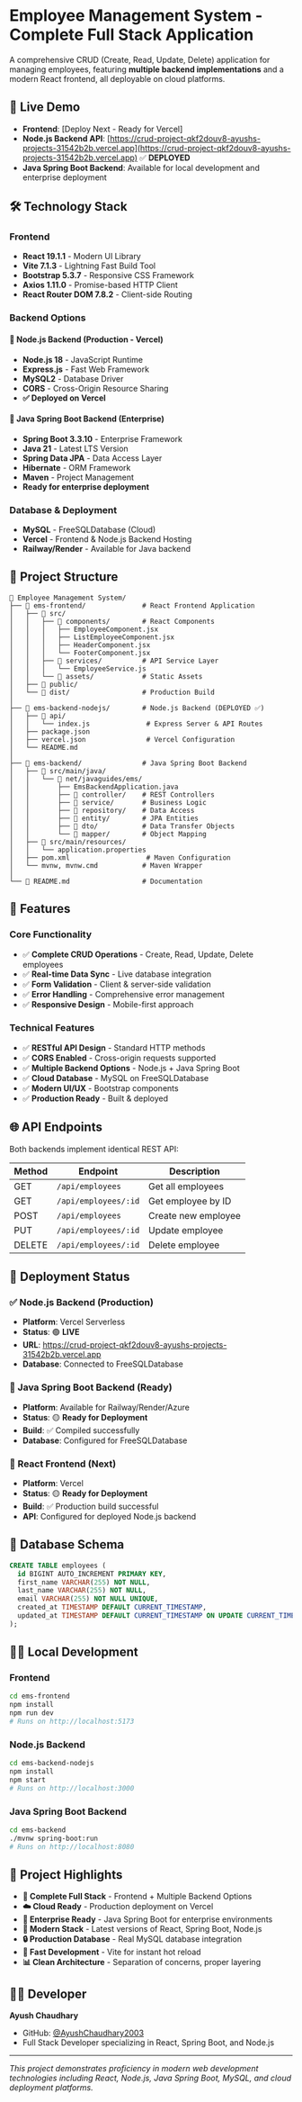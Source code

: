 # Employee Management System - Complete Full Stack Application

A comprehensive CRUD (Create, Read, Update, Delete) application for managing employees, featuring **multiple backend implementations** and a modern React frontend, all deployable on cloud platforms.

## 🚀 Live Demo

- **Frontend**: [Deploy Next - Ready for Vercel]
- **Node.js Backend API**: [https://crud-project-qkf2douv8-ayushs-projects-31542b2b.vercel.app](https://crud-project-qkf2douv8-ayushs-projects-31542b2b.vercel.app) ✅ **DEPLOYED**
- **Java Spring Boot Backend**: Available for local development and enterprise deployment

## 🛠️ Technology Stack

### Frontend
- **React 19.1.1** - Modern UI Library
- **Vite 7.1.3** - Lightning Fast Build Tool
- **Bootstrap 5.3.7** - Responsive CSS Framework
- **Axios 1.11.0** - Promise-based HTTP Client
- **React Router DOM 7.8.2** - Client-side Routing

### Backend Options

#### 🔵 Node.js Backend (Production - Vercel)
- **Node.js 18** - JavaScript Runtime
- **Express.js** - Fast Web Framework
- **MySQL2** - Database Driver
- **CORS** - Cross-Origin Resource Sharing
- **✅ Deployed on Vercel**

#### 🔴 Java Spring Boot Backend (Enterprise)
- **Spring Boot 3.3.10** - Enterprise Framework
- **Java 21** - Latest LTS Version
- **Spring Data JPA** - Data Access Layer
- **Hibernate** - ORM Framework
- **Maven** - Project Management
- **Ready for enterprise deployment**

### Database & Deployment
- **MySQL** - FreeSQLDatabase (Cloud)
- **Vercel** - Frontend & Node.js Backend Hosting
- **Railway/Render** - Available for Java backend

## 📁 Project Structure

```
📁 Employee Management System/
├── 📁 ems-frontend/              # React Frontend Application
│   ├── 📁 src/
│   │   ├── 📁 components/        # React Components
│   │   │   ├── EmployeeComponent.jsx
│   │   │   ├── ListEmployeeComponent.jsx
│   │   │   ├── HeaderComponent.jsx
│   │   │   └── FooterComponent.jsx
│   │   ├── 📁 services/          # API Service Layer
│   │   │   └── EmployeeService.js
│   │   └── 📁 assets/            # Static Assets
│   ├── 📁 public/
│   └── 📁 dist/                  # Production Build
│
├── 📁 ems-backend-nodejs/        # Node.js Backend (DEPLOYED ✅)
│   ├── 📁 api/
│   │   └── index.js              # Express Server & API Routes
│   ├── package.json
│   ├── vercel.json               # Vercel Configuration
│   └── README.md
│
├── 📁 ems-backend/               # Java Spring Boot Backend
│   ├── 📁 src/main/java/
│   │   └── 📁 net/javaguides/ems/
│   │       ├── EmsBackendApplication.java
│   │       ├── 📁 controller/    # REST Controllers
│   │       ├── 📁 service/       # Business Logic
│   │       ├── 📁 repository/    # Data Access
│   │       ├── 📁 entity/        # JPA Entities
│   │       ├── 📁 dto/           # Data Transfer Objects
│   │       └── 📁 mapper/        # Object Mapping
│   ├── 📁 src/main/resources/
│   │   └── application.properties
│   ├── pom.xml                   # Maven Configuration
│   └── mvnw, mvnw.cmd           # Maven Wrapper
│
└── 📄 README.md                  # Documentation
```

## 🔧 Features

### Core Functionality
- ✅ **Complete CRUD Operations** - Create, Read, Update, Delete employees
- ✅ **Real-time Data Sync** - Live database integration
- ✅ **Form Validation** - Client & server-side validation
- ✅ **Error Handling** - Comprehensive error management
- ✅ **Responsive Design** - Mobile-first approach

### Technical Features
- ✅ **RESTful API Design** - Standard HTTP methods
- ✅ **CORS Enabled** - Cross-origin requests supported
- ✅ **Multiple Backend Options** - Node.js + Java Spring Boot
- ✅ **Cloud Database** - MySQL on FreeSQLDatabase
- ✅ **Modern UI/UX** - Bootstrap components
- ✅ **Production Ready** - Built & deployed

## 🌐 API Endpoints

Both backends implement identical REST API:

| Method | Endpoint | Description |
|--------|----------|-------------|
| GET | `/api/employees` | Get all employees |
| GET | `/api/employees/:id` | Get employee by ID |
| POST | `/api/employees` | Create new employee |
| PUT | `/api/employees/:id` | Update employee |
| DELETE | `/api/employees/:id` | Delete employee |

## 🚀 Deployment Status

### ✅ Node.js Backend (Production)
- **Platform**: Vercel Serverless
- **Status**: 🟢 **LIVE**
- **URL**: https://crud-project-qkf2douv8-ayushs-projects-31542b2b.vercel.app
- **Database**: Connected to FreeSQLDatabase

### 🔄 Java Spring Boot Backend (Ready)
- **Platform**: Available for Railway/Render/Azure
- **Status**: 🟡 **Ready for Deployment**
- **Build**: ✅ Compiled successfully
- **Database**: Configured for FreeSQLDatabase

### 🔄 React Frontend (Next)
- **Platform**: Vercel
- **Status**: 🟡 **Ready for Deployment**
- **Build**: ✅ Production build successful
- **API**: Configured for deployed Node.js backend

## 💾 Database Schema

```sql
CREATE TABLE employees (
  id BIGINT AUTO_INCREMENT PRIMARY KEY,
  first_name VARCHAR(255) NOT NULL,
  last_name VARCHAR(255) NOT NULL,
  email VARCHAR(255) NOT NULL UNIQUE,
  created_at TIMESTAMP DEFAULT CURRENT_TIMESTAMP,
  updated_at TIMESTAMP DEFAULT CURRENT_TIMESTAMP ON UPDATE CURRENT_TIMESTAMP
);
```

## 🏃‍♂️ Local Development

### Frontend
```bash
cd ems-frontend
npm install
npm run dev
# Runs on http://localhost:5173
```

### Node.js Backend
```bash
cd ems-backend-nodejs
npm install
npm start
# Runs on http://localhost:3000
```

### Java Spring Boot Backend
```bash
cd ems-backend
./mvnw spring-boot:run
# Runs on http://localhost:8080
```

## 🌟 Project Highlights

- **🎯 Complete Full Stack** - Frontend + Multiple Backend Options
- **☁️ Cloud Ready** - Production deployment on Vercel
- **🏢 Enterprise Ready** - Java Spring Boot for enterprise environments  
- **📱 Modern Stack** - Latest versions of React, Spring Boot, Node.js
- **🔒 Production Database** - Real MySQL database integration
- **🚀 Fast Development** - Vite for instant hot reload
- **📊 Clean Architecture** - Separation of concerns, proper layering

## 👨‍💻 Developer

**Ayush Chaudhary**
- GitHub: [@AyushChaudhary2003](https://github.com/AyushChaudhary2003)
- Full Stack Developer specializing in React, Spring Boot, and Node.js

---

*This project demonstrates proficiency in modern web development technologies including React, Node.js, Java Spring Boot, MySQL, and cloud deployment platforms.*
